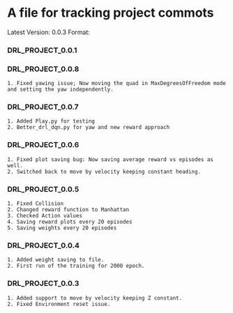 #	 A file for tracking project commots
Latest Version: 0.0.3
Format: 
### DRL_PROJECT_0.0.1 ###


### DRL_PROJECT_0.0.8 ###
	1. Fixed yawing issue; Now moving the quad in MaxDegreesOfFreedom mode and setting the yaw independently.

### DRL_PROJECT_0.0.7 ###
	1. Added Play.py for testing
	2. Better_drl_dqn.py for yaw and new reward approach


### DRL_PROJECT_0.0.6 ###
	1. Fixed plot saving bug: Now saving average reward vs episodes as well.
	2. Switched back to move by velocity keeping constant heading.

### DRL_PROJECT_0.0.5 ###
	1. Fixed Collision
	2. Changed reward function to Manhattan
	3. Checked Action values
	4. Saving reward plots every 20 episodes
	5. Saving weights every 20 episodes

### DRL_PROJECT_0.0.4 ###
	1. Added weight saving to file.
	2. First run of the training for 2000 epoch.

### DRL_PROJECT_0.0.3 ###
	1. Added support to move by velocity keeping Z constant.
	2. Fixed Environment reset issue.
